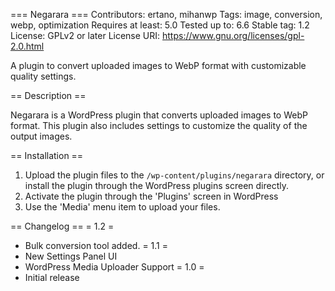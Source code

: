 === Negarara ===
Contributors: ertano, mihanwp
Tags: image, conversion, webp, optimization
Requires at least: 5.0
Tested up to: 6.6
Stable tag: 1.2
License: GPLv2 or later
License URI: https://www.gnu.org/licenses/gpl-2.0.html

A plugin to convert uploaded images to WebP format with customizable quality settings.

== Description ==

Negarara is a WordPress plugin that converts uploaded images to WebP format. This plugin also includes settings to customize the quality of the output images.

== Installation ==

1. Upload the plugin files to the `/wp-content/plugins/negarara` directory, or install the plugin through the WordPress plugins screen directly.
2. Activate the plugin through the 'Plugins' screen in WordPress
3. Use the 'Media' menu item to upload your files.

== Changelog ==
= 1.2 =
* Bulk conversion tool added.
= 1.1 =
* New Settings Panel UI
* WordPress Media Uploader Support
= 1.0 =
* Initial release
